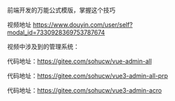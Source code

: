 前端开发的万能公式模版，掌握这个技巧

视频地址 https://www.douyin.com/user/self?modal_id=7330928369753787674

视频中涉及到的管理系统：

代码地址：https://gitee.com/sohucw/vue-admin-all

代码地址：https://gitee.com/sohucw/vue3-admin-all-prp

代码地址：https://gitee.com/sohucw/vue3-admin-acro

